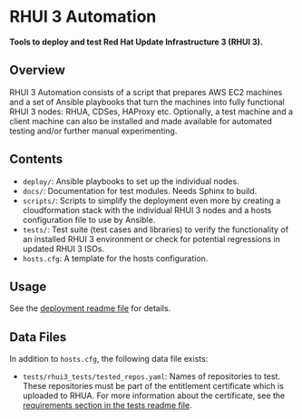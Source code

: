 RHUI 3 Automation
=================

__Tools to deploy and test Red Hat Update Infrastructure 3 (RHUI 3).__

Overview
--------
RHUI 3 Automation consists of a script that prepares AWS EC2 machines and a set of Ansible playbooks that turn the machines into fully functional RHUI 3 nodes: RHUA, CDSes, HAProxy etc. Optionally, a test machine and a client machine can also be installed and made available for automated testing and/or further manual experimenting.

Contents
--------

* `deploy/`: Ansible playbooks to set up the individual nodes.
* `docs/`: Documentation for test modules. Needs Sphinx to build.
* `scripts/`: Scripts to simplify the deployment even more by creating a cloudformation stack with the individual RHUI 3 nodes and a hosts configuration file to use by Ansible.
* `tests/`: Test suite (test cases and libraries) to verify the functionality of an installed RHUI 3 environment or check for potential regressions in updated RHUI 3 ISOs.
* `hosts.cfg`: A template for the hosts configuration.

Usage
-----

See the [deployment readme file](deploy/README.md) for details.

Data Files
----------

In addition to `hosts.cfg`, the following data file exists:

* `tests/rhui3_tests/tested_repos.yaml`: Names of repositories to test. These repositories must be part of the entitlement certificate which is uploaded to RHUA. For more information about the certificate, see the [requirements section in the tests readme file](tests/README.md#requirements).
